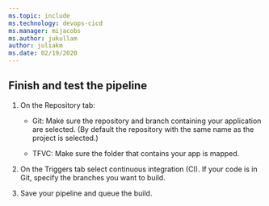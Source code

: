 ```yaml
---
ms.topic: include
ms.technology: devops-cicd
ms.manager: mijacobs
ms.author: jukullam
author: juliakm
ms.date: 02/19/2020
---
```


## Finish and test the pipeline

[//]: # "Todo: Convert this to a shared blurb and use in all three scenarios after reviews are done and branches are merged."
[//]: # "Todo: add TFVC and Git icons"

1.  On the Repository tab:

    - Git: Make sure the repository and branch containing your application are selected. (By default the repository with the same name as the project is selected.)

    - TFVC: Make sure the folder that contains your app is mapped.

2.  On the Triggers tab select continuous integration (CI). If your code is in Git, specify the branches you want to build.

3.  Save your pipeline and queue the build.

[//]: # 'Issue: what should I say about the Filters field for TFVC on the Triggers tab? In my test, I saw it set by default to "undefined". Note this is a broader issue and reminder to self to implement outcome in other topics.'
[//]: # "todo: On General tab check Default queue, Build number format $ date:yyyyMMdd $ rev:.r"
